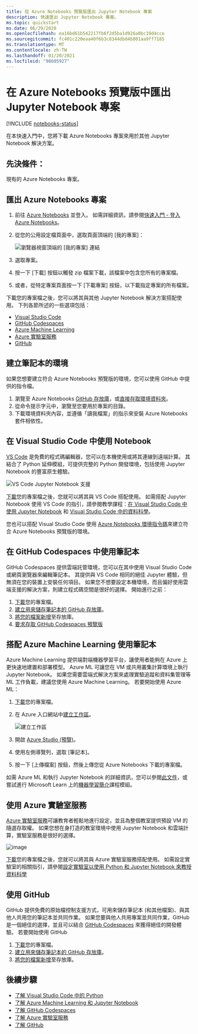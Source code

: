 ```yaml
---
title: 從 Azure Notebooks 預覽版匯出 Jupyter Notebook 專案
description: 快速匯出 Jupyter Notebook 專案。
ms.topic: quickstart
ms.date: 06/29/2020
ms.openlocfilehash: ea16bd61b542217fb6f2d5ba1d926a0bc19d4cce
ms.sourcegitcommit: fc401c220eaa40f6b3c8344db84b801aa9ff7185
ms.translationtype: MT
ms.contentlocale: zh-TW
ms.lasthandoff: 01/20/2021
ms.locfileid: "98605927"
---
```

# <a name="quickstart-export-a-jupyter-notebook-project-in-azure-notebooks-preview"></a>在 Azure Notebooks 預覽版中匯出 Jupyter Notebook 專案

[!INCLUDE [notebooks-status](../../includes/notebooks-status.md)]

在本快速入門中，您將下載 Azure Notebooks 專案來用於其他 Jupyter Notebook 解決方案。 

## <a name="prerequisites"></a>先決條件：

現有的 Azure Notebooks 專案。

## <a name="export-an-azure-notebooks-project"></a>匯出 Azure Notebooks 專案

1. 前往 [Azure Notebooks](https://notebooks.azure.com) 並登入。 如需詳細資訊，請參閱[快速入門 - 登入 Azure Notebooks](quickstart-sign-in-azure-notebooks.md)。

1. 從您的公用設定檔頁面中，選取頁面頂端的 [我的專案]：

    ![瀏覽器視窗頂端的 [我的專案] 連結](media/quickstarts/my-projects-link.png)

1. 選取專案。
1. 按一下 [下載] 按鈕以觸發 zip 檔案下載，該檔案中包含您所有的專案檔。
1. 或者，從特定專案頁面按一下 [下載專案] 按鈕，以下載指定專案的所有檔案。

下載您的專案檔之後，您可以將其與其他 Jupyter Notebook 解決方案搭配使用。 下列各節所述的一些選項包括： 
- [Visual Studio Code](#use-notebooks-in-visual-studio-code)
- [GitHub Codespaces](#use-notebooks-in-github-codespaces)
- [Azure Machine Learning](#use-notebooks-with-azure-machine-learning)
- [Azure 實驗室服務](#use-azure-lab-services)
- [GitHub](#use-github)

## <a name="create-an-environment-for-notebooks"></a>建立筆記本的環境

如果您想要建立符合 Azure Notebooks 預覽版的環境，您可以使用 GitHub 中提供的指令檔。

1. 瀏覽至 Azure Notebooks [GitHub 存放庫](https://github.com/microsoft/AzureNotebooks)，或[直接存取環境資料夾](https://aka.ms/aznbrequirementstxt)。
1. 從命令提示字元中，瀏覽至您要用於專案的目錄。
1. 下載環境資料夾內容，並遵循「讀我檔案」的指示來安裝 Azure Notebooks 套件相依性。


## <a name="use-notebooks-in-visual-studio-code"></a>在 Visual Studio Code 中使用 Notebook

[VS Code](https://code.visualstudio.com/) 是免費的程式碼編輯器，您可以在本機使用或將其連線到遠端計算。 其結合了 Python 延伸模組，可提供完整的 Python 開發環境，包括使用 Jupyter Notebook 的豐富原生體驗。 

![VS Code Jupyter Notebook 支援](media/vs-code-jupyter-notebook.png)

[下載](#export-an-azure-notebooks-project)您的專案檔之後，您就可以將其與 VS Code 搭配使用。 如需搭配 Jupyter Notebook 使用 VS Code 的指引，請參閱教學課程：[在 Visual Studio Code 中使用 Jupyter Notebook](https://code.visualstudio.com/docs/python/jupyter-support) 和 [Visual Studio Code 中的資料科學](https://code.visualstudio.com/docs/python/data-science-tutorial)。

您也可以搭配 Visual Studio Code 使用 [Azure Notebooks 環境指令碼](#create-an-environment-for-notebooks)來建立符合 Azure Notebooks 預覽版的環境。

## <a name="use-notebooks-in-github-codespaces"></a>在 GitHub Codespaces 中使用筆記本

GitHub Codespaces 提供雲端託管環境，您可以在其中使用 Visual Studio Code 或網頁瀏覽器來編輯筆記本。 其提供與 VS Code 相同的絕佳 Jupyter 體驗，但無須在您的裝置上安裝任何項目。 如果您不想要設定本機環境，而且偏好使用雲端支援的解決方案，則建立程式碼空間是很好的選擇。 開始進行之前：
1. [下載](#export-an-azure-notebooks-project)您的專案檔。
1. [建立用來儲存筆記本的 GitHub 存放庫](https://help.github.com/github/getting-started-with-github/create-a-repo)。   
1. [將您的檔案新增](https://help.github.com/github/managing-files-in-a-repository/adding-a-file-to-a-repository)至存放庫。
1. [要求存取 GitHub Codespaces 預覽版](https://github.com/features/codespaces)

## <a name="use-notebooks-with-azure-machine-learning"></a>搭配 Azure Machine Learning 使用筆記本

Azure Machine Learning 提供端對端機器學習平台，讓使用者能夠在 Azure 上更快速地建置和部署模型。 Azure ML 可讓您在 VM 或共用叢集計算環境上執行 Jupyter Notebook。 如果您需要雲端式解決方案來處理實驗追蹤和資料集管理等 ML 工作負載，建議您使用 Azure Machine Learning。 若要開始使用 Azure ML：

1. [下載](#export-an-azure-notebooks-project)您的專案檔。
1. 在 Azure 入口網站中[建立工作區](../machine-learning/how-to-manage-workspace.md)。

   ![建立工作區](../machine-learning/media/how-to-manage-workspace/create-workspace.gif)
 
1. 開啟 [Azure Studio (預覽)](https://ml.azure.com/)。
1. 使用左側導覽列，選取 [筆記本]。
1. 按一下 [上傳檔案] 按鈕，然後上傳您從 Azure Notebooks 下載的專案檔。

如需 Azure ML 和執行 Jupyter Notebook 的詳細資訊，您可以參閱[此文件](../machine-learning/how-to-run-jupyter-notebooks.md)，或嘗試進行 Microsoft Learn 上的[機器學習簡介](/learn/modules/intro-to-azure-machine-learning-service/)課程模組。


## <a name="use-azure-lab-services"></a>使用 Azure 實驗室服務

[Azure 實驗室服務](https://azure.microsoft.com/services/lab-services/)可讓教育者輕鬆地進行設定，並且為整個教室提供預設 VM 的隨選存取權。 如果您想在身打造的教室環境中使用 Jupyter Notebook 和雲端計算，實驗室服務是很好的選擇。

![image](../lab-services/media/tutorial-setup-classroom-lab/new-lab-button.png)

 [下載](#export-an-azure-notebooks-project)您的專案檔之後，您就可以將其與 Azure 實驗室服務搭配使用。 如需設定實驗室的相關指引，請參閱[設定實驗室以使用 Python 和 Jupyter Notebook 來教授資料科學](../lab-services/class-type-jupyter-notebook.md)

## <a name="use-github"></a>使用 GitHub

GitHub 提供免費的原始檔控制支援方式，可用來儲存筆記本 (和其他檔案)、與其他人共用您的筆記本並共同作業。 如果您要與他人共用專案並共同作業，GitHub 是一個絕佳的選擇，並且可以結合 [GitHub Codespaces](#use-notebooks-in-github-codespaces) 來獲得絕佳的開發體驗。 若要開始使用 GitHub

1. [下載](#export-an-azure-notebooks-project)您的專案檔。
1. [建立用來儲存筆記本的 GitHub 存放庫](https://help.github.com/github/getting-started-with-github/create-a-repo)。 
1. [將您的檔案新增](https://help.github.com/github/managing-files-in-a-repository/adding-a-file-to-a-repository)至存放庫。

## <a name="next-steps"></a>後續步驟

- [了解 Visual Studio Code 中的 Python](https://code.visualstudio.com/docs/python/python-tutorial)
- [了解 Azure Machine Learning 和 Jupyter Notebook](../machine-learning/how-to-run-jupyter-notebooks.md)
- [了解 GitHub Codespaces](https://github.com/features/codespaces)
- [了解 Azure 實驗室服務](https://azure.microsoft.com/services/lab-services/)
- [了解 GitHub](https://help.github.com/github/getting-started-with-github/)